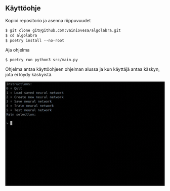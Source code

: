 ## Käyttöohje

Kopioi repositorio ja asenna riippuvuudet
```console
$ git clone git@github.com:vainiovesa/algolabra.git
$ cd algolabra
$ poetry install --no-root
```
Aja ohjelma
```console
$ poetry run python3 src/main.py
```
Ohjelma antaa käyttöohjeen ohjelman alussa ja kun käyttäjä antaa käskyn, jota ei löydy käskyistä.

![kayttoohje gif](https://github.com/vainiovesa/algolabra/blob/main/docs/kayttoohje.gif)
